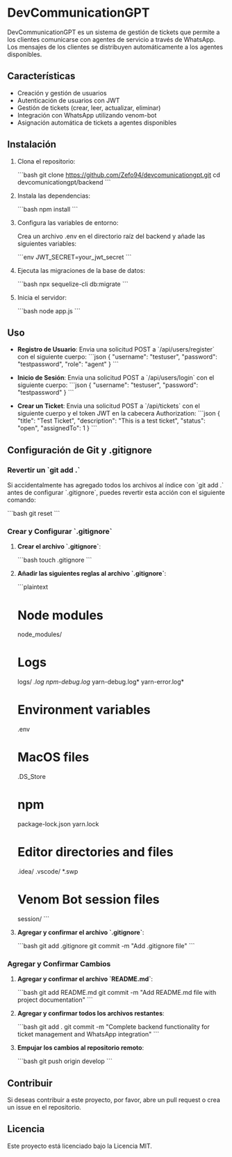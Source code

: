 
# DevCommunicationGPT

DevCommunicationGPT es un sistema de gestión de tickets que permite a los clientes comunicarse con agentes de servicio a través de WhatsApp. Los mensajes de los clientes se distribuyen automáticamente a los agentes disponibles.

## Características

- Creación y gestión de usuarios
- Autenticación de usuarios con JWT
- Gestión de tickets (crear, leer, actualizar, eliminar)
- Integración con WhatsApp utilizando venom-bot
- Asignación automática de tickets a agentes disponibles

## Instalación

1. Clona el repositorio:

   \`\`\`bash
   git clone https://github.com/Zefo94/devcomunicationgpt.git
   cd devcomunicationgpt/backend
   \`\`\`

2. Instala las dependencias:

   \`\`\`bash
   npm install
   \`\`\`

3. Configura las variables de entorno:

   Crea un archivo .env en el directorio raíz del backend y añade las siguientes variables:

   \`\`\`env
   JWT_SECRET=your_jwt_secret
   \`\`\`

4. Ejecuta las migraciones de la base de datos:

   \`\`\`bash
   npx sequelize-cli db:migrate
   \`\`\`

5. Inicia el servidor:

   \`\`\`bash
   node app.js
   \`\`\`

## Uso

- **Registro de Usuario**: Envia una solicitud POST a \`/api/users/register\` con el siguiente cuerpo:
  \`\`\`json
  {
    "username": "testuser",
    "password": "testpassword",
    "role": "agent"
  }
  \`\`\`

- **Inicio de Sesión**: Envia una solicitud POST a \`/api/users/login\` con el siguiente cuerpo:
  \`\`\`json
  {
    "username": "testuser",
    "password": "testpassword"
  }
  \`\`\`

- **Crear un Ticket**: Envia una solicitud POST a \`/api/tickets\` con el siguiente cuerpo y el token JWT en la cabecera Authorization:
  \`\`\`json
  {
    "title": "Test Ticket",
    "description": "This is a test ticket",
    "status": "open",
    "assignedTo": 1
  }
  \`\`\`

## Configuración de Git y .gitignore

### Revertir un \`git add .\`

Si accidentalmente has agregado todos los archivos al índice con \`git add .\` antes de configurar \`.gitignore\`, puedes revertir esta acción con el siguiente comando:

\`\`\`bash
git reset
\`\`\`

### Crear y Configurar \`.gitignore\`

1. **Crear el archivo \`.gitignore\`**:

   \`\`\`bash
   touch .gitignore
   \`\`\`

2. **Añadir las siguientes reglas al archivo \`.gitignore\`**:

   \`\`\`plaintext
   # Node modules
   node_modules/
   
   # Logs
   logs/
   *.log
   npm-debug.log*
   yarn-debug.log*
   yarn-error.log*
   
   # Environment variables
   .env
   
   # MacOS files
   .DS_Store
   
   # npm
   package-lock.json
   yarn.lock
   
   # Editor directories and files
   .idea/
   .vscode/
   *.swp
   
   # Venom Bot session files
   session/
   \`\`\`

3. **Agregar y confirmar el archivo \`.gitignore\`**:

   \`\`\`bash
   git add .gitignore
   git commit -m "Add .gitignore file"
   \`\`\`

### Agregar y Confirmar Cambios

1. **Agregar y confirmar el archivo \`README.md\`**:

   \`\`\`bash
   git add README.md
   git commit -m "Add README.md file with project documentation"
   \`\`\`

2. **Agregar y confirmar todos los archivos restantes**:

   \`\`\`bash
   git add .
   git commit -m "Complete backend functionality for ticket management and WhatsApp integration"
   \`\`\`

3. **Empujar los cambios al repositorio remoto**:

   \`\`\`bash
   git push origin develop
   \`\`\`

## Contribuir

Si deseas contribuir a este proyecto, por favor, abre un pull request o crea un issue en el repositorio.

## Licencia

Este proyecto está licenciado bajo la Licencia MIT.
